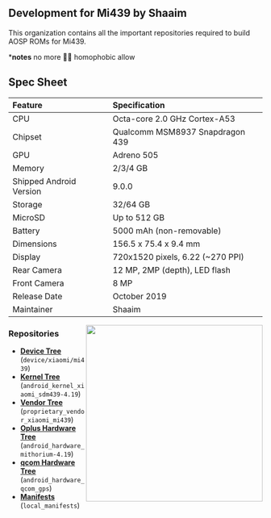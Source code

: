 ## Development for Mi439 by Shaaim 

This organization contains all the important repositories required to build AOSP ROMs for Mi439.


***notes**
no more 🏳️‍🌈 homophobic allow 

## Spec Sheet

| Feature                 | Specification                     |    
| :---------------------- | :-------------------------------- |
| CPU                     | Octa-core 2.0 GHz Cortex-A53      |
| Chipset                 | Qualcomm MSM8937 Snapdragon 439   |
| GPU                     | Adreno 505                        |
| Memory                  | 2/3/4 GB                          |
| Shipped Android Version | 9.0.0                             |
| Storage                 | 32/64 GB                          |
| MicroSD                 | Up to 512 GB                      |
| Battery                 | 5000 mAh (non-removable)          |
| Dimensions              | 156.5 x 75.4 x 9.4 mm             |
| Display                 | 720x1520 pixels, 6.22 (~270 PPI)  |
| Rear Camera             | 12 MP, 2MP (depth), LED flash     |
| Front Camera            | 8 MP                              |
| Release Date            | October 2019                      |
| Maintainer              | Shaaim                            |



<img align="right" width="350" height="350" src="https://fdn2.gsmarena.com/vv/pics/xiaomi/xiaomi-redmi-8-3.jpg">







### Repositories
* [**Device Tree**](https://github.com/Gtajisan/device_xiaomi_mi439) (`device/xiaomi/mi439`)
* [**Kernel Tree**](https://github.com/Jprimero15/android_kernel_xiaomi_sdm439-4.19) (`android_kernel_xiaomi_sdm439-4.19`)
* [**Vendor Tree**](https://github.com/LOLZKERNEL/proprietary_vendor_xiaomi_mi439-4.19) (`proprietary_vendor_xiaomi_mi439`)
* [**Oplus Hardware Tree**](https://github.com/MI439-CLO/android_hardware_mithorium-4.19) (`android_hardware_mithorium-4.19`)
* [**qcom Hardware Tree**](https://github.com/MI439-CLO/android_hardware_qcom_gps) (`android_hardware_qcom_gps`)
* [**Manifests**](https://github.com/Gtajisan/local_manifests_clo) (`local_manifests`)
